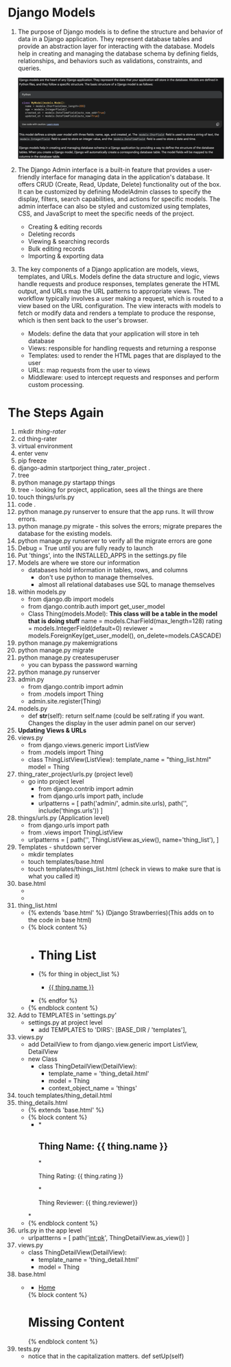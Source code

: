 # Django Models

1. The purpose of Django models is to define the structure and behavior of data in a Django application. They represent database tables and provide an abstraction layer for interacting with the database. Models help in creating and managing the database schema by defining fields, relationships, and behaviors such as validations, constraints, and queries.

     ![django model](/pics/djangomodel.png)

2. The Django Admin interface is a built-in feature that provides a user-friendly interface for managing data in the application's database. It offers CRUD (Create, Read, Update, Delete) functionality out of the box. It can be customized by defining ModelAdmin classes to specify the display, filters, search capabilities, and actions for specific models. The admin interface can also be styled and customized using templates, CSS, and JavaScript to meet the specific needs of the project.
   * Creating & editing records
   * Deleting records
   * Viewing & searching records
   * Bulk editing records
   * Importing & exporting data

3. The key components of a Django application are models, views, templates, and URLs. Models define the data structure and logic, views handle requests and produce responses, templates generate the HTML output, and URLs map the URL patterns to appropriate views. The workflow typically involves a user making a request, which is routed to a view based on the URL configuration. The view interacts with models to fetch or modify data and renders a template to produce the response, which is then sent back to the user's browser.
   * Models: define the data that your application will store in teh database
   * Views: responsible for handling requests and returning a response
   * Templates: used to render the HTML pages that are displayed to the user
   * URLs: map requests from the user to views
   * Middleware: used to intercept requests and responses and perform custom processing.

# The Steps Again

1. mkdir *thing-rater*
2. cd thing-rater
3. virtual environment
4. enter venv
5. pip freeze
6. django-admin startporject thing_rater_project .
7. tree
8. python manage.py startapp things
9. tree - looking for project, application, sees all the things are there
10. touch things/urls.py
11. code .
12. python manage.py runserver to ensure that the app runs.  It will throw errors.
13. python manage.py migrate - this solves the errors; migrate prepares the database for the existing models.
14. python manage.py runserver to verify all the migrate errors are gone
15. Debug = True until you are fully ready to launch
16. Put 'things', into the INSTALLED_APPS in the settings.py file
17. Models are where we store our information
    * databases hold information in tables, rows, and columns
      * don't use python to manage themselves.
      * almost all relational databases use SQL to manage themselves
18. within models.py
    * from django.db import models
    * from django.contrib.auth import get_user_model
    * Class Thing(models.Model): **This class will be a table in the model that is doing stuff**
         name = models.CharField(max_length=128)
         rating = models.IntegerField(default=0)
         reviewer = models.ForeignKey(get_user_model(), on_delete=models.CASCADE)
19. python manage.py makemigrations 
20. python manage.py migrate
21. python manage.py createsuperuser
    * you can bypass the password warning
22. python manage.py runserver
23. admin.py
    * from django.contrib import admin
    * from .models import Thing
    * admin.site.register(Thing)
24. models.py
    * def __str__(self):
         return self.name (could be self.rating if you want. Changes the display in the user admin panel on our server)
25. **Updating Views & URLs**
26. views.py
    * from django.views.generic import ListView
    * from .models import Thing
    * class ThingListView(ListView):
         template_name = "thing_list.html"
         model = Thing
27. thing_rater_project/urls.py (project level)
    * go into project level
      * from django.contrib import admin
      * from django.urls import path, include
      * urlpatterns = [
         path('admin/', admin.site.urls),
         path('', include('things.urls'))
      ]
28. things/urls.py (Application level)
    * from django.urls import path
    * from .views import ThingListView
    * urlpatterns = [
         path('', ThingListView.as_view(), name='thing_list'),
    ]
29. Templates - shutdown server
    * mkdir templates
    * touch templates/base.html
    * touch templates/things_list.html (check in views to make sure that is what you called it)
30. base.html
    * <!DOCTYPE html>
    * <html lang="en">
31. thing_list.html
    * {% extends 'base.html' %} (Django Strawberries)(This adds on to the code in base html)
    * {% block content %}
      * <h1>Thing List</h1>
      * {% for thing in object_list %}
        * <p><a href="{% url 'thing_detail' thing.pk %}">{{ thing.name }}</a></p>
      * {% endfor %}
    * {% endblock content %}
32. Add to TEMPLATES in 'settings.py'
    * settings.py at project level
      * add TEMPLATES to 'DIRS': [BASE_DIR / 'templates'],
33. views.py
    * add DetailView to from django.view.generic import ListView, DetailView
    * new Class
      * class ThingDetailView(DetailView):
        * template_name = 'thing_detail.html'
        * model = Thing
        * context_object_name = 'things'
34. touch templates/thing_detail.html
35. thing_details.html
    * {% extends 'base.html' %}
    * {% block content %}
      * <section>
        * <h2>Thing Name: {{ thing.name }}</h2>
        * <p>Thing Rating: {{ thing.rating }}</p>
        * <p>Thing Reviewer: {{ thing.reviewer}}</p>
      *</section>
    * {% endblock content %}
36. urls.py in the app level
    * urlpattterns = [
         path('<int:pk>', ThingDetailView.as_view())
    ]
37. views.py
    * class ThingDetailView(DetailView):
      * template_name = 'thing_detail.html'
      * model = Thing
38. base.html
    * <nav>
      <ul>
         <li><a href="{% url 'thing_list' %}">Home</a></li>
      </ul>
      </nav>
      <body>
         {% block content %}
            <h1>Missing Content</h1>
         {% endblock content %}
      </body>
      </html>
39. tests.py
    * notice that in the capitalization matters. def setUp(self)

